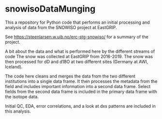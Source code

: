 # snowisoDataMunging
This a repository for Python code that performs an initial processing and analysis of data from the SNOWISO project at EastGRIP. 

See https://steenlarsen.w.uib.no/erc-stg-snowiso/ for a summary of the project.

A bit about the data and what is performed here by the different streams of code 
The snow was collected at EastGRIP from 2016-2019. The snow was then processed for dD and d18O at two different sites (Germany at AWI, Iceland).

The code here cleans and merges the data from the two different institutions into a single data frame. It then processes the metadata from the field and includes important information into a second data frame. Select fields from the second data frame is included in the primary data frame with the isotope data.

Initial QC, EDA, error correlations, and a look at dxs patterns are included in this analysis.
